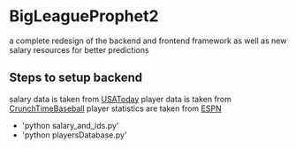 # BigLeagueProphet2
a complete redesign of the backend and frontend framework as well as new salary resources for better predictions

## Steps to setup backend
salary data is taken from [USAToday](https://www.usatoday.com/sports/mlb/salaries/)
player data is taken from [CrunchTimeBaseball](http://crunchtimebaseball.com/baseball_map.html)
player statistics are taken from [ESPN](http://www.espn.com/)
- 'python salary_and_ids.py'
- 'python playersDatabase.py'
